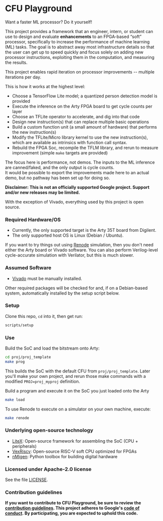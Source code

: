 # CFU Playground

Want a faster ML processor?   Do it yourself!

This project provides a framework that an engineer, intern, or student can use to design and evaluate **enhancements** to an FPGA-based “soft” processor, specifically to increase the performance of machine learning (ML) tasks.   The goal is to abstract away most infrastructure details so that the user can get up to speed quickly and focus solely on adding new processor instructions, exploiting them in the computation, and measuring the results.

This project enables rapid iteration on processor improvements -- multiple iterations per day.

This is how it works at the highest level:
* Choose a TensorFlow Lite model; a quantized person detection model is provided
* Execute the inference on the Arty FPGA board to get cycle counts per layer
* Choose an TFLite operator to accelerate, and dig into that code
* Design new instruction(s) that can replace multiple basic operations
* Build a custom function unit (a small amount of hardware) that performs the new instruction(s)
* Modify the TFLite/Micro library kernel to use the new instruction(s), which are available as intrinsics with function call syntax.
* Rebuild the FPGA Soc, recompile the TFLM library, and rerun to measure improvement (simple `make` targets are provided)

The focus here is performance, not demos.  The inputs to the ML inference are canned/faked, and the only output is cycle counts.  
It would be possible to export the improvements made here to an actual demo, but no pathway has been set up for doing so.

**Disclaimer: This is not an officially supported Google project.   Support and/or new releases may be limited.**

With the exception of Vivado, everything used by this project is open source.


### Required Hardware/OS

* Currently, the only supported target is the Arty 35T board from Digilent.
* The only supported host OS is Linux (Debian / Ubuntu).

If you want to try things out using [Renode](https://renode.io) simulation,
then you don't need either the Arty board or Vivado software.
You can also perform Verilog-level cycle-accurate simulation with Verilator,
but this is much slower.

### Assumed Software

* [Vivado](https://www.xilinx.com/support/download.html) must be manually installed.

Other required packages will be checked for and, if on a Debian-based system,
automatically installed by the setup script below.


### Setup

Clone this repo, `cd` into it, then get run:
```sh
scripts/setup
```
### Use

Build the SoC and load the bitstream onto Arty:
```sh
cd proj/proj_template
make prog
```
This builds the SoC with the default CFU from `proj/proj_template`.   Later you'll make your own project, and rerun those make commands with a modified `PROJ=proj_myproj` definition.


Build a program and execute it on the SoC you just loaded onto the Arty
```sh
make load
```

To use Renode to execute on a simulator on your own machine, execute:

```sh
make renode
```

### Underlying open-source technology

* [LiteX](https://github.com/enjoy-digital/litex): Open-source framework for assembling the SoC (CPU + peripherals)
* [VexRiscv](https://github.com/SpinalHDL/VexRiscv): Open-source RISC-V soft CPU optimized for FPGAs
* [nMigen](https://github.com/nmigen/nmigen): Python toolbox for building digital hardware


### Licensed under Apache-2.0 license

See the file [LICENSE](LICENSE).

### Contribution guidelines

**If you want to contribute to CFU Playground, be sure to review the
[contribution guidelines](CONTRIBUTING.md).  This project adheres to Google's
[code of conduct](CODE_OF_CONDUCT.md).   By participating, you are expected to
uphold this code.**



